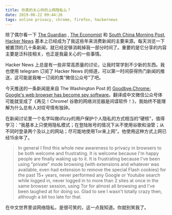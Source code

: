 ```yaml
---
title: 你真的关心你的上网隐私么？
date: 2019-06-22 09:44:26
tags: online privacy, chrome, firefox, hackernews
---
```


除了偶尔看一下 [The Guardian](https://www.theguardian.com) , [The Economist](https://www.economist.com/) 和 [South China Morning Post](https://www.scmp.com/), [Hacker News](https://news.ycombinator.com/news) 基本上已经成为了我这些年来消费新闻的主要来源。每天浏览一下被置顶的几十条新闻，就已经足够消耗掉我一部分时间了。重要的是它分享的内容主要是泛科技相关，也正是我最关心的一些事情。

Hacker News 上总是有一些非常高质量的讨论，让我时常学到不少新的东西。我也使用 telegram 订阅了 Hacker News 的频道，可以第一时间获得热门新闻的推送，这可能是我唯一订阅的类“微信公众号”了吧。

今天推送的一条新闻是来自 The Washington Post 的 [Goodbye,Chrome: Google's web browser has become spy software](https://www.washingtonpost.com/technology/2019/06/21/google-chrome-has-become-surveillance-software-its-time-switch/?utm_term=.20b69690c7a1)。翻译成中文微信公众号体可能就变成了《再见！Chrome! 谷歌的网络浏览器是间谍软件！》，我始终不能理解为什么总有人对叹号情有独钟。

在新闻讨论里一个名字叫做d1zzy的用户保护个人隐私的方式相当的“硬核”，值得学习：“我基本上只使用隐私模式；在登陆账号的情况下从不使用谷歌和油管；从不同时登录两个及以上的网站；尽可能地使用Tor来上网”。他使用这种方式上网已经15余年了。

> In general I find this whole new awareness to privacy in browsers to be both welcome and frustrating. It is welcome because I'm happy people are finally waking up to it. It is frustrating because I've been using "private" mode browsing (with extensions and whatever was available, even had extension to remove the special Flash cookies) for the past 15+ years, never performed any Google or Youtube search while logged in, never logged in to more than 2 sites at once in the same browser session, using Tor for almost all browsing and I've been laughed at for doing so. Glad to see I wasn't totally crazy then, although a bit too late for that. 

在中文世界里谈网络隐私，是很可笑的，这一点我知道。你就别笑我了。




